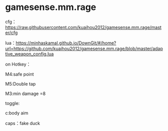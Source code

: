 # gamesense.mm.rage
cfg：https://raw.githubusercontent.com/kuaihou2012/gamesense.mm.rage/master/cfg

lua：https://minhaskamal.github.io/DownGit/#/home?url=https://github.com/kuaihou2012/gamesense.mm.rage/blob/master/adaptive_weapon_config.lua

on Hotkey：

M4:safe point

M5:Double tap

M3:min damage =8


toggle:

c:body aim

caps：fake duck
